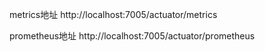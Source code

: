 metrics地址
http://localhost:7005/actuator/metrics

prometheus地址
http://localhost:7005/actuator/prometheus
